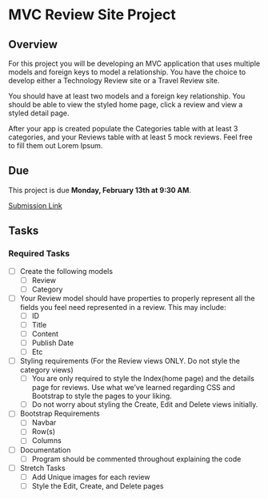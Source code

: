 # MVC Review Site Project

## Overview

For this project you will be developing an MVC application that uses multiple models and foreign keys to model a relationship. You have the choice to develop either a Technology Review site or a Travel Review site.

You should have at least two models and a foreign key relationship. You should be able to view the styled home page, click a review and view a styled detail page.


After your app is created populate the Categories table with at least 3 categories, and your Reviews table with at least 5 mock reviews. Feel free to fill them out Lorem Ipsum.


## Due

This project is due **Monday, February 13th at 9:30 AM**. 

[Submission Link](https://docs.google.com/forms/d/e/1FAIpQLSdumpYZB-EmJ0-T9TWaEn2pLZ-w9v_hyanuDOvdQSoRJfBgvg/viewform)

## Tasks

### Required Tasks

- [ ] Create the following models
  - [ ] Review
  - [ ] Category
- [ ] Your Review model should have properties to properly represent all the fields you feel need represented in a review. This may include:
  - [ ] ID
  - [ ] Title
  - [ ] Content
  - [ ] Publish Date
  - [ ] Etc
- [ ] Styling requirements (For the Review views ONLY. Do not style the category views)
  - [ ] You are only required to style the Index(home page) and the details page for reviews. Use what we’ve learned regarding CSS and Bootstrap to style the pages to your liking.
  - [ ] Do not worry about styling the Create, Edit and Delete views initially.
- [ ] Bootstrap Requirements
  - [ ] Navbar
  - [ ] Row(s)
  - [ ] Columns
- [ ] Documentation
  - [ ] Program should be commented throughout explaining the code
- [ ] Stretch Tasks
  - [ ] Add Unique images for each review
  - [ ] Style the Edit, Create, and Delete pages
